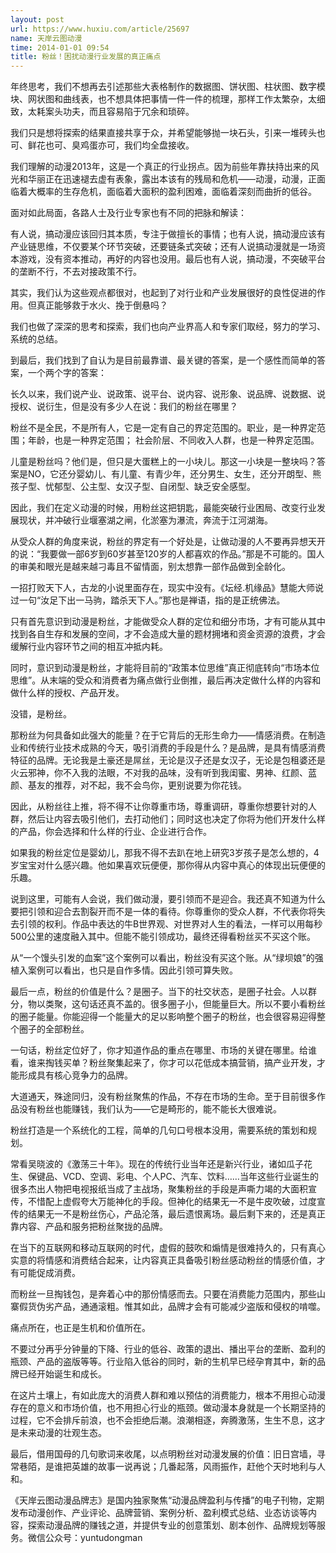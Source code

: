 ```yaml
---
layout: post
url: https://www.huxiu.com/article/25697
name: 天岸云图动漫
time: 2014-01-01 09:54
title: 粉丝！困扰动漫行业发展的真正痛点
---
```

年终思考，我们不想再去引述那些大表格制作的数据图、饼状图、柱状图、数字模块、网状图和曲线表，也不想具体把事情一件一件的梳理，那样工作太繁杂，太细致，太耗案头功夫，而且容易陷于冗余和琐碎。

我们只是想将探索的结果直接共享于众，并希望能够抛一块石头，引来一堆砖头也可、鲜花也可、臭鸡蛋亦可，我们均全盘接收。

我们理解的动漫2013年，这是一个真正的行业拐点。因为前些年靠扶持出来的风光和华丽正在迅速褪去虚有表象，露出本该有的残局和危机——动漫，动漫，正面临着大概率的生存危机，面临着大面积的盈利困难，面临着深刻而曲折的低谷。

面对如此局面，各路人士及行业专家也有不同的把脉和解读：

有人说，搞动漫应该回归其本质，专注于做擅长的事情；也有人说，搞动漫应该有产业链思维，不仅要某个环节突破，还要链条式突破；还有人说搞动漫就是一场资本游戏，没有资本推动，再好的内容也没用。最后也有人说，搞动漫，不突破平台的垄断不行，不去对接政策不行。

其实，我们认为这些观点都很对，也起到了对行业和产业发展很好的良性促进的作用。但真正能够救于水火、挽于倒悬吗？

我们也做了深深的思考和探索，我们也向产业界高人和专家们取经，努力的学习、系统的总结。

到最后，我们找到了自认为是目前最靠谱、最关键的答案，是一个感性而简单的答案，一个两个字的答案：

长久以来，我们说产业、说政策、说平台、说内容、说形象、说品牌、说数据、说授权、说衍生，但是没有多少人在说：我们的粉丝在哪里？

粉丝不是全民，不是所有人，它是一定有自己的界定范围的。职业，是一种界定范围；年龄，也是一种界定范围； 社会阶层、不同收入人群，也是一种界定范围。

儿童是粉丝吗？他们是，但只是大蛋糕上的一小块儿。那这一小块是一整块吗？答案是NO，它还分婴幼儿、有儿童、有青少年，还分男生、女生，还分开朗型、熊孩子型、忧郁型、公主型、女汉子型、自闭型、缺乏安全感型。

因此，我们在定义动漫的时候，用粉丝这把钥匙，最能突破行业困局、改变行业发展现状，并冲破行业堰塞湖之闸，化淤塞为瀑流，奔流于江河湖海。

从受众人群的角度来说，粉丝的界定有一个好处是，让做动漫的人不要再异想天开的说：“我要做一部6岁到60岁甚至120岁的人都喜欢的作品。”那是不可能的。国人的审美和眼光是越来越刁毒且不留情面，别太想靠一部作品做到全龄化。

一招打败天下人，古龙的小说里面存在，现实中没有。《坛经.机缘品》慧能大师说过一句“汝足下出一马驹，踏杀天下人。”那也是禅语，指的是正统佛法。

只有首先意识到动漫是粉丝，才能做受众人群的定位和细分市场，才有可能从其中找到各自生存和发展的空间，才不会造成大量的题材拥堵和资金资源的浪费，才会缓解行业内容环节之间的相互冲抵内耗。

同时，意识到动漫是粉丝，才能将目前的“政策本位思维”真正彻底转向“市场本位思维”。从末端的受众和消费者为痛点做行业倒推，最后再决定做什么样的内容和做什么样的授权、产品开发。

没错，是粉丝。

那粉丝为何具备如此强大的能量？在于它背后的无形生命力——情感消费。在制造业和传统行业技术成熟的今天，吸引消费的手段是什么？是品牌，是具有情感消费特征的品牌。无论我是土豪还是屌丝，无论是汉子还是女汉子，无论是包租婆还是火云邪神，你不入我的法眼，不对我的品味，没有听到我闺蜜、男神、红颜、蓝颜、基友的推荐，对不起，我不会鸟你，更别说要为你花钱。

因此，从粉丝往上推，将不得不让你尊重市场，尊重调研，尊重你想要针对的人群，然后让内容去吸引他们，去打动他们；同时这也决定了你将为他们开发什么样的产品，你会选择和什么样的行业、企业进行合作。

如果我的粉丝定位是婴幼儿，那我不得不去趴在地上研究3岁孩子是怎么想的，4岁宝宝对什么感兴趣。他如果喜欢玩便便，那你得从内容中真心的体现出玩便便的乐趣。

说到这里，可能有人会说，我们做动漫，要引领而不是迎合。我还真不知道为什么要把引领和迎合去割裂开而不是一体的看待。你尊重你的受众人群，不代表你将失去引领的权利。作品中表达的牛B世界观、对世界对人生的看法，一样可以用每秒500公里的速度融入其中。但能不能引领成功，最终还得看粉丝买不买这个账。

从“一个馒头引发的血案”这个案例可以看出，粉丝没有买这个账。从“绿坝娘”的强植入案例可以看出，也只是自作多情。因此引领可算失败。

最后一点，粉丝的价值是什么？是圈子。当下的社交状态，是圈子社会。人以群分，物以类聚，这句话还真不盖的。很多圈子小，但能量巨大。所以不要小看粉丝的圈子能量。你能迎得一个能量大的足以影响整个圈子的粉丝，也会很容易迎得整个圈子的全部粉丝。

一句话，粉丝定位好了，你才知道作品的重点在哪里、市场的关键在哪里。给谁看，谁来掏钱买单？粉丝聚集起来了，你才可以花低成本搞营销，搞产业开发，才能形成具有核心竞争力的品牌。

大道通天，殊途同归，没有粉丝聚焦的作品，不存在市场的生命。至于目前很多作品没有粉丝也能赚钱，我们认为——它是畸形的，能不能长大很难说。

粉丝打造是一个系统化的工程，简单的几句口号根本没用，需要系统的策划和规划。

常看吴晓波的《激荡三十年》。现在的传统行业当年还是新兴行业，诸如瓜子花生、保键品、VCD、空调、彩电、个人PC、汽车、饮料……当年这些行业诞生的很多杰出人物把电视报纸当成了主战场，聚集粉丝的手段是声嘶力竭的大面积宣传，不惜配上虚假夸大万能神化的手段。但神化的结果无一不是牛皮吹破，过度宣传的结果无一不是粉丝伤心，产品沦落，最后遗恨离场。最后剩下来的，还是真正靠内容、产品和服务把粉丝聚拢的品牌。

在当下的互联网和移动互联网的时代，虚假的鼓吹和煽情是很难持久的，只有真心实意的将情感和消费结合起来，让内容真正具备吸引粉丝感动粉丝的情感价值，才有可能促成消费。

而粉丝一旦掏钱包，是奔着心中的那份情感而去。只要在消费能力范围内，那些山寨假货伪劣产品，通通滚粗。惟其如此，品牌才会有可能减少盗版和侵权的啃噬。

痛点所在，也正是生机和价值所在。

不要过分再乎分钟量的下降、行业的低谷、政策的退出、播出平台的垄断、盈利的瓶颈、产品的盗版等等。行业陷入低谷的同时，新的生机早已经孕育其中，新的品牌已经开始诞生和成长。

在这片土壤上，有如此庞大的消费人群和难以预估的消费能力，根本不用担心动漫存在的意义和市场价值，也不用担心行业的瓶颈。做动漫本身就是一个长期坚持的过程，它不会排斥前浪，也不会拒绝后潮。浪潮相逐，奔腾激荡，生生不息，这才是未来动漫的壮观生态。

最后，借用国母的几句歌词来收尾，以点明粉丝对动漫发展的价值：旧日宫墙，寻常巷陌，是谁把英雄的故事一说再说；几番起落，风雨振作，赶他个天时地利与人和。

《天岸云图动漫品牌志》是国内独家聚焦“动漫品牌盈利与传播”的电子刊物，定期发布动漫创作、产业评论、品牌营销、案例分析、盈利模式总结、业态访谈等内容，探索动漫品牌的赚钱之道，并提供专业的创意策划、剧本创作、品牌规划等服务。微信公众号：yuntudongman

